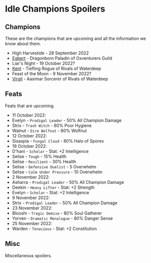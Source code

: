 # Idle Champions Spoilers

## Champions
These are the champions that are upcoming and all the information we know about them.

* High Harvestide - 28 September 2022
 * [Egbert](egbert.md) - Dragonborn Paladin of Oxventurers Guild
* Liar's Night - 19 October 2022?
 * [Kent](kent.md) - Tiefling Rogue of Rivals of Waterdeep
* Feast of the Moon - 9 November 2022?
 * [Virgil](virgil.md) - Aasimar Sorcerer of Rivals of Waterdeep

## Feats
Feats that are upcoming.

* 11 October 2022:
 * Evelyn - `Prodigal Leader` - 50% All Champion Damage
 * Strix - `Trash Witch` - 80% Poor Hygiene
 * Walnut - `Dire Wolfnut` - 80% Wolfnut
* 12 October 2022:
 * Sisaspia - `Fungal Cloud` - 80% Halo of Spores
* 19 October 2022:
 * D'hani - `Scholar` - Stat: +2 Intelligence
 * Selise - `Tough` - 15% Health
 * Selise - `Resilient` - 30% Health
 * Selise - `Defensive Duelist` - 5 Overwhelm
 * Selise - `Calm Under Pressure` - 10 Overwhelm
* 2 November 2022:
 * Asharra - `Prodigal Leader` - 50% All Champion Damage
 * Deekin - `Heavy Lifter` - Stat: +2 Strength
 * Evelyn - `Scholar` - Stat: +2 Intelligence
* 9 November 2022:
 * Strix - `Prodigal Leader` - 50% All Champion Damage
* 23 November 2022:
 * Blooshi - `Tragic Demise` - 80% Soul Gatherer
 * Yorven - `Dramatic Monalogue` - 80% Danger Sense
* 25 November 2022:
 * Warden - `Tenacious` - Stat: +2 Constitution

## Misc
Miscellaneous spoilers.